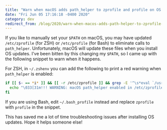 ```yaml
---
title: "Warn when macOS adds path_helper to zprofile and profile on OS updates"
date: "Fri Jun 05 17:16:18 -0400 2020"
category: dev
redirect_from: /blog/2020/warn-when-macos-adds-path-helper-to-zprofile-and-profile-on-os-updates.html
---
```


If you like to manually set your `$PATH` on macOS, you may have updated
`/etc/zprofile` (for ZSH) or `/etc/profile` (for Bash) to eliminate calls to
`path_helper`. Unfortunately, macOS will update these files when you install
OS updates. I've been bitten by this changing my `$PATH`, so I came up with
the following snippet to warn when it happens.

For ZSH, in `~/.zshenv` you can add the following to print a red warning when
`path_helper` is enabled:

```sh
if [[ $- == *i* ]] && [[ -r /etc/zprofile ]] && grep -E '^\s*eval `/usr/libexec/path_helper' /etc/zprofile > /dev/null; then
  echo "\033[31m!!! WARNING: macOS path_helper enabled in /etc/zprofile !!!\033[m" >&2
fi
```

If you are using Bash, edit `~/.bash_profile` instead and replace `zprofile`
with `profile` in the snippet.

This has saved me a lot of time troubleshooting issues after installing OS
updates. Hope it helps someone else!
